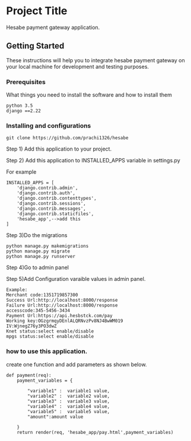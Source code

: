 # Project Title

Hesabe payment gateway application.

## Getting Started

These instructions will help you to integrate hesabe payment gateway on your local machine for development and testing purposes. 

### Prerequisites

What things you need to install the software and how to install them


```
python 3.5
django ==2.22
```

### Installing and configurations

```
git clone https://github.com/prachi1326/hesabe

```

Step 1) Add this application to your project.

Step 2) Add this application to INSTALLED_APPS variable in settings.py

For example
```
INSTALLED_APPS = [
    'django.contrib.admin',
    'django.contrib.auth',
    'django.contrib.contenttypes',
    'django.contrib.sessions',
    'django.contrib.messages',
    'django.contrib.staticfiles',
    'hesabe_app',-->add this 
]
```
Step 3)Do the migrations 

```
python manage.py makemigrations
python manage.py migrate
python manage.py runserver

```
Step 4)Go to admin panel

Step 5)Add  Configuration varaible values in admin panel.
```
Example:
Merchant code:1351719857300
Success Url:http://localhost:8000/response
Failure Url:http://localhost:8000/response
accesscode:345-5456-3434
Payment Url:https://api.hesbstck.com/pay
Working key:OGzgrmqyDEnlALQRNvzPv8NJ4BwWM019
IV:WjnegZ76y3PO3dwZ
Knet status:select enable/disable
mpgs status:select enable/disable
```

### how to use this application.

create one function and add parameters as shown below.
```
def payment(req):
	payment_variables = {

		"variable1" :  variable1 value,
		"variable2" :  variable2 value,
		"variable3" :  variable3 value,
		"variable4" :  variable4 value,
		"variable5" :  variable5 value,
		"amount":amount value

	}
	return render(req, 'hesabe_app/pay.html',payment_variables)

```
